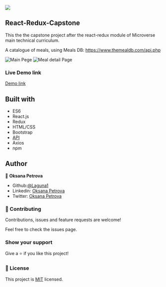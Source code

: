 ![](https://img.shields.io/badge/Microverse-blueviolet)

## React-Redux-Capstone
This the the capstone project after the react-redux module of Microverse main technical curriculum.

A catalogue of meals, using Meals DB: https://www.themealdb.com/api.php

![Main Pege]()
![Meal detail Page]()

### Live Demo link
[Demo link](https://catalog-react-redux-capstone.herokuapp.com/)

##  Built with
 - ES6
 - React.js
 - Redux
 - HTML/CSS
 - Bootstrap
 - [API](https://www.themealdb.com/api.php)
 - Axios
 - npm

## Author

👤 **Oksana Petrova**
 - Github:[@Laguna1](https://github.com/Laguna1)
 - Linkedin: [Oksana Petrova](https://www.linkedin.com/in/oksana-petrova/)
 - Twitter: [Oksana Petrova](https://twitter.com/OksanaP48303303)


### 🤝 Contributing

Contributions, issues and feature requests are welcome!

Feel free to check the issues page. 

### Show your support

Give a ⭐️ if you like this project! 

### 📝 License

This project is [MIT](https://opensource.org/licenses/MIT) licensed.